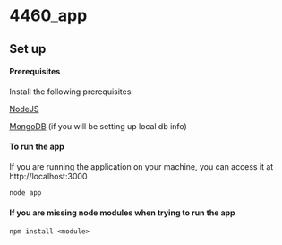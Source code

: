 # 4460_app

## Set up
#### Prerequisites
Install the following prerequisites:

<a href=https://nodejs.org/>NodeJS</a>

<a href=https://www.mongodb.org/>MongoDB</a> (if you will be setting up local db info)

#### To run the app
If you are running the application on your machine, you can access it at http://localhost:3000 
```
node app
```

#### If you are missing node modules when trying to run the app
```
npm install <module>
```
